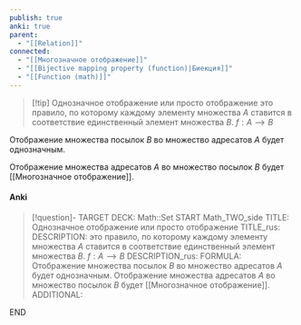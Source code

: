 ```yaml
---
publish: true
anki: true
parent:
  - "[[Relation]]"
connected:
  - "[[Многозначное отображение]]"
  - "[[Bijective mapping property (function)|Биекция]]"
  - "[[Function (math)]]"
---
```


> [!tip] Однозначное отображение или просто отображение
> это правило, по которому каждому элементу множества $A$ ставится в соответствие единственный элемент множества $B$.
> $f:A⟶B$

Отображение множества посылок $B$ во множество адресатов $A$ будет однозначным.

Отображение множества адресатов $A$ во множество посылок $B$ будет [[Многозначное отображение]].

#### Anki
> [!question]-
TARGET DECK: Math::Set
START
Math_TWO_side
TITLE: Однозначное отображение или просто отображение
TITLE_rus: 
DESCRIPTION: это правило, по которому каждому элементу множества $A$ ставится в соответствие единственный элемент множества $B$.
$f:A⟶B$
DESCRIPTION_rus: 
FORMULA: Отображение множества посылок $B$ во множество адресатов $A$ будет однозначным.
Отображение множества адресатов $A$ во множество посылок $B$ будет [[Многозначное отображение]].
ADDITIONAL:
<!--ID: 1705512832946-->
END